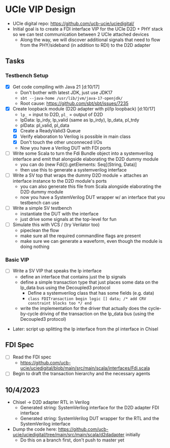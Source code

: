 # UCIe VIP Design

- UCIe digital repo: https://github.com/ucb-ucie/uciedigital/
- Initial goal is to create a FDI interface VIP for the UCIe D2D + PHY stack so we can test communication between 2 UCIe attached devices
    - Along the way, we will discover additional signals that need to flow from the PHY/sideband (in addition to RDI) to the D2D adapter

## Tasks

### Testbench Setup

- [x] Get code compiling with Java 21 [d:10/17]
    - Don't bother with latest JDK, just use JDK17
    - `sbt --java-home /usr/lib/jvm/java-17-openjdk/`
    - Root cause: https://github.com/sbt/sbt/issues/7235
- [x] Create loopback module (D2D adapter with pl/lp loopback) [d:10/17]
    - `lp_` = input to D2D, `pl_` = output of D2D
    - lpData: lp_irdy, lp_valid (same as lp_irdy), lp_data, pl_trdy
    - plData: pl_valid, pl_data
    - [x] Create a ReadyValid3 Queue
    - [x] Verify elaboration to Verilog is possible in main class
    - [x] Don't touch the other unconneced I/Os
    - Now you have a Verilog DUT with FDI ports
- [ ] Write some Scala to turn the Fdi Bundle object into a systemverilog interface and emit that alongside elaborating the D2D dummy module
    - you can do (new Fdi()).getElements: Seq[(String, Data)]
    - then use this to generate a systemverilog interface
- [ ] Write a SV top that wraps the dummy D2D module + attaches an interface instance to the D2D module's ports
    - you can also generate this file from Scala alongside elaborating the D2D dummy module
    - now you have a SystemVerilog DUT wrapper w/ an interface that you testbench can use
- [ ] Write a simple SV testbench
    - instantiate the DUT with the interface
    - just drive some signals at the top-level for fun
- [ ] Simulate this with VCS / (try Verilator too)
    - pipeclean the flow
    - make sure all the required commandline flags are present
    - make sure we can generate a waveform, even though the module is doing nothing

### Basic VIP

- [ ] Write a SV VIP that speaks the lp interface
    - define an interface that contains just the lp signals
    - define a simple transaction type that just places some data on the lp_data bus using the Decoupled3 protocol
        - Define a systemverilog class that has some fields (e.g. data)
        - `class FDITransaction begin logic [] data; /* add CRV constraint blocks too */ end`
    - write the implementation for the driver that actually does the cycle-by-cycle driving of the transaction on the lp_data bus (using the Decoupled3 protocol)
- Later: script up splitting the lp interface from the pl interface in Chisel

## FDI Spec

- [ ] Read the FDI spec
    - https://github.com/ucb-ucie/uciedigital/blob/main/src/main/scala/interfaces/Fdi.scala
- [ ] Begin to draft the transaction hierarchy and the necessary agents

## 10/4/2023

- Chisel -> D2D adapter RTL in Verilog
    - Generated string: SystemVerliog interface for the D2D adapter FDI interface
    - Generated string: SystemVerilog DUT wrapper for the RTL and the SystemVerilog interface
- Dump the code here: https://github.com/ucb-ucie/uciedigital/tree/main/src/main/scala/d2dadapter initially
    - Do this on a branch first, don't push to master yet
